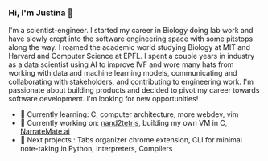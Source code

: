 ### Hi, I'm Justina 👋

I'm a scientist-engineer. I started my career in Biology doing lab work and have slowly crept into the software engineering space with some pitstops along the way. I roamed the academic world studying Biology at MIT and Harvard and Computer Science at EPFL. I spent a couple years in industry as a data scientist using AI to improve IVF and wore many hats from working with data and machine learning models, communicating and collaborating with stakeholders, and contributing to engineering work. I'm passionate about building products and decided to pivot my career towards software development. I'm looking for new opportunities!

- 🌱 Currently learning: C, computer architecture, more webdev, vim
- 🔨 Currently working on: [nand2tetris](https://www.nand2tetris.org/), building my own VM in C, [NarrateMate.ai](https://narratemate.vercel.app/)
- 🔭 Next projects : Tabs organizer chrome extension, CLI for minimal note-taking in Python, Interpreters, Compilers

<!--
**justcho5/justcho5** is a ✨ _special_ ✨ repository because its `README.md` (this file) appears on your GitHub profile.

Here are some ideas to get you started:

- 🔭 I’m currently working on ...
- 🌱 I’m currently learning ...
- 👯 I’m looking to collaborate on ...
- 🤔 I’m looking for help with ...
- 💬 Ask me about ...
- 📫 How to reach me: ...
- 😄 Pronouns: ...
- ⚡ Fun fact: ...
💻 Let's talk about: 
-->
